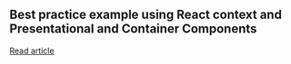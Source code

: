 ## Best practice example using React context and Presentational and Container Components

[Read article](https://soarerazvan.com/react-context-prevent-rerender)
